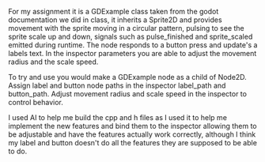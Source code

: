 For my assignment it is a GDExample class taken from the godot documentation we did in class, it inherits a Sprite2D and provides movement with the sprite moving in a circular pattern, pulsing to see the sprite scale up and down, signals such as pulse\_finished and sprite\_scaled emitted during runtime. The node responds to a button press and update's a labels text. In the inspector parameters you are able to adjust the movement radius and the scale speed.



To try and use you would make a GDExample node as a child of Node2D. Assign label and button node paths in the inspector label\_path and button\_path. Adjust movement radius and scale speed in the inspector  to control behavior.



I used AI to help me build the cpp and h files as I used it to help me implement the new features and bind them to the inspector allowing them to be adjustable and have the features actually work correctly, although I think my label and button doesn't do all the features they are supposed to be able to do. 





